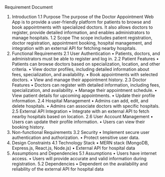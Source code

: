 Requirement Document
1. Introduction
1.1 Purpose
The purpose of the Doctor Appointment Web App is to provide a user-friendly platform for patients to browse and book appointments with specialized doctors. It also allows doctors to register, provide detailed information, and enables administrators to manage hospitals.
1.2 Scope
The scope includes patient registration, doctor registration, appointment booking, hospital management, and integration with an external API for fetching nearby hospitals.
2. Functional Requirements
2.1 User Authentication
•	Patients, doctors, and administrators must be able to register and log in.
2.2 Patient Features
•	Patients can browse doctors based on specialization, location, and other criteria.
•	View doctor profiles, including detailed information about fees, specialization, and availability.
•	Book appointments with selected doctors.
•	View and manage their appointment history.
2.3 Doctor Features
•	Doctors can register with detailed information, including fees, specialization, and availability.
•	Manage their appointment schedule.
•	View patient details for upcoming appointments.
•	Update their profile information.
2.4 Hospital Management
•	Admins can add, edit, and delete hospitals.
•	Admins can associate doctors with specific hospitals.
2.5 External API Integration
•	Integrate with an external API to fetch nearby hospitals based on location.
2.6 User Account Management
•	Users can update their profile information.
•	Users can view their booking history.
3. Non-functional Requirements
3.2 Security
•	Implement secure user authentication and authorization.
•	Protect sensitive user data.
4. Design Constraints
4.1 Technology Stack
•	MERN stack (MongoDB, Express.js, React.js, Node.js)
•	External API for hospital data
5. Assumptions and Dependencies
5.1 Assumptions
•	Users have internet access.
•	Users will provide accurate and valid information during registration.
5.2 Dependencies
•	Dependent on the availability and reliability of the external API for hospital data
